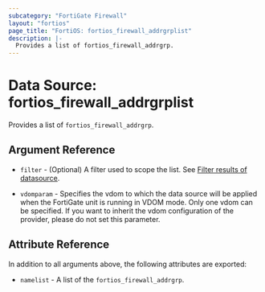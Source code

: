 ```yaml
---
subcategory: "FortiGate Firewall"
layout: "fortios"
page_title: "FortiOS: fortios_firewall_addrgrplist"
description: |-
  Provides a list of fortios_firewall_addrgrp.
---
```


# Data Source: fortios_firewall_addrgrplist
Provides a list of `fortios_firewall_addrgrp`.

## Argument Reference

* `filter` - (Optional) A filter used to scope the list. See [Filter results of datasource](https://registry.terraform.io/providers/fortinetdev/fortios/latest/docs/guides/fgt_filter).

* `vdomparam` - Specifies the vdom to which the data source will be applied when the FortiGate unit is running in VDOM mode. Only one vdom can be specified. If you want to inherit the vdom configuration of the provider, please do not set this parameter.

## Attribute Reference

In addition to all arguments above, the following attributes are exported:

* `namelist` -  A list of the `fortios_firewall_addrgrp`.
